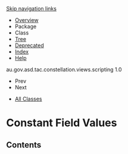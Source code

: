 <div class="topNav">

<span id="navbar.top"></span>

<div class="skipNav">

[Skip navigation links](../ext/docs/CoreScriptingView/docs/javadoc/constant-value.md#skip.navbar.top "Skip navigation links")

</div>

<span id="navbar.top.firstrow"></span>

-   [Overview](../ext/docs/CoreScriptingView/docs/javadoc/overview-summary.md)
-   Package
-   Class
-   [Tree](../ext/docs/CoreScriptingView/docs/javadoc/overview-tree.md)
-   [Deprecated](../ext/docs/CoreScriptingView/docs/javadoc/deprecated-list.md)
-   [Index](../ext/docs/CoreScriptingView/docs/javadoc/index-all.md)
-   [Help](../ext/docs/CoreScriptingView/docs/javadoc/help-doc.md)

<div class="aboutLanguage">

au.gov.asd.tac.constellation.views.scripting 1.0

</div>

</div>

<div class="subNav">

-   Prev
-   Next

<!-- -->

-   [All Classes](../ext/docs/CoreScriptingView/docs/javadoc/allclasses-noframe.md)

<div>

</div>

<span id="skip.navbar.top"></span>

</div>

<div class="header">

# Constant Field Values

## Contents

</div>

